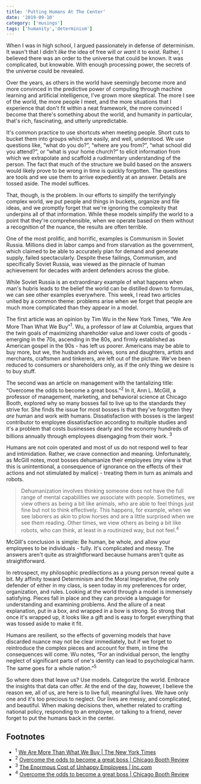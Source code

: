 ```yaml
---
title: 'Putting Humans At The Center'
date: '2019-09-10'
category: ['musings']
tags: ['humanity','determinism']
---
```


When I was in high school, I argued passionately in defense of determinism. It wasn't that I didn't _like_ the idea of free will or _want_ it to exist. Rather, I believed there was an order to the universe that could be known. It was complicated, but knowable. With enough processing power, the secrets of the universe could be revealed.

Over the years, as others in the world have seemingly become more and more convinced in the predictive power of computing through machine learning and artificial intelligence, I've grown more skeptical. The more I see of the world, the more people I meet, and the more situations that I experience that don't fit within a neat framework, the more convinced I become that there's something about the world, and humanity in particular, that's rich, fascinating, and utterly unpredictable.

It's common practice to use shortcuts when meeting people. Short cuts to bucket them into groups which are easily, and well, understood. We use questions like, “what do you do?”, “where are you from?”, “what school did you attend?”, or “what is your home church?” to elicit information from which we extrapolate and scaffold a rudimentary understanding of the person. The fact that much of the structure we build based on the answers would likely prove to be wrong in time is quickly forgotten. The questions are tools and we use them to arrive expediently at an answer. Details are tossed aside. The model suffices.

That, though, is the problem. In our efforts to simplify the terrifyingly complex world, we put people and things in buckets, organize and file ideas, and we promptly forget that we're ignoring the complexity that underpins all of that information. While these models simplify the world to a point that they're comprehensible, when we operate based on them without a recognition of the nuance, the results are often terrible.

One of the most prolific, and horrific, examples is Communism in Soviet Russia. Millions died in labor camps and from starvation as the government, which claimed to be able to accurately plan for demand and generate supply, failed spectacularly. Despite these failings, Communism, and specifically Soviet Russia, was viewed as the pinnacle of human achievement for decades with ardent defenders across the globe.

While Soviet Russia is an extraordinary example of what happens when man's hubris leads to the belief the world can be distilled down to formulas, we can see other examples everywhere. This week, I read two  articles united by a common theme: problems arise when we forget that people are much more complicated than they appear in a model.

The first article was an opinion by Tim Wu in the New York Times, “We Are More Than What We Buy”<sup>1</sup>. Wu, a professor of law at Columbia, argues that the twin goals of maximizing shareholder value and lower costs of goods - emerging in the 70s, ascending in the 80s, and firmly established as American gospel in the 90s - has left us poorer. Americans may be able to buy more, but we, the husbands and wives, sons and daughters, artists and merchants, craftsmen and tinkerers, are left out of the picture. We've been reduced to consumers or shareholders only, as if the only thing we desire is to buy stuff.

The second was an article on management with the tantalizing title: “Overcome the odds to become a great boss.”<sup>2</sup> In it, Ann L. McGill, a professor of management, marketing, and behavioral science at Chicago Booth, explored why so many bosses fail to live up to the standards they strive for. She finds the issue for most bosses is that they've forgotten they _are_ human and work _with_ humans. Dissatisfaction with bosses is the largest contributor to employee dissatisfaction according to multiple studies and it's a problem that costs businesses dearly and the economy hundreds of billions annually through employees disengaging from their work. <sup>3</sup>

Humans are not coin operated and most of us do not respond well to fear and intimidation. Rather, we crave connection and meaning. Unfortunately, as McGill notes, most bosses dehumanize their employees (my view is that this is unintentional, a consequence of ignorance on the effects of their actions and not stimulated by malice) - treating them in turn as animals and robots.

> Dehumanization involves thinking someone does not have the full range of mental capabilities we associate with people. Sometimes, we view others as being a bit like animals, who are able to feel things just fine but not to think effectively. This happens, for example, when we see laborers as akin to plow horses and are a little surprised when we see them reading. Other times, we view others as being a bit like robots, who can think, at least in a routinized way, but not feel.<sup>4</sup>

McGill's conclusion is simple: Be human, be whole, and allow your employees to be individuals - fully. It's complicated and messy. The answers aren't quite as straightforward because humans aren't quite as straightforward.

In retrospect, my philosophic predilections as a young person reveal quite a bit. My affinity toward Determinism and the Moral Imperative, the only defender of either in my class, is seen today in my preferences for order, organization, and rules. Looking at the world through a model is immensely satisfying. Pieces fall in place and they can provide a language for understanding and examining problems. And the allure of a neat explanation, put in a box, and wrapped in a bow is strong. So strong that once it's wrapped up, it looks like a gift and is easy to forget everything that was tossed aside to make it fit.

Humans are resilient, so the effects of governing models that have discarded nuance may not be clear immediately, but if we forget to reintroduce the complex pieces and account for them, in time the consequences will come. Wu notes, “For an individual person, the lengthy neglect of significant parts of one's identity can lead to psychological harm. The same goes for a whole nation.”<sup>5</sup>

So where does that leave us? Use models. Categorize the world. Embrace the insights that data can offer. At the end of the day, however, I believe the reason we, all of us, are here is to live full, meaningful lives. We have only one and it's too precious to neglect. Our lives are messy, and complicated, and beautiful. When making decisions then, whether related to crafting national policy, responding to an employee, or talking to a friend, never forget to put the humans back in the center.

## Footnotes
* <sup>1</sup> [ We Are More Than What We Buy | The New York Times](https://www.nytimes.com/2019/08/26/opinion/economy-identity-consumers.html)
* <sup>2</sup> [Overcome the odds to become a great boss | Chicago Booth Review](https://review.chicagobooth.edu/behavioral-science/2019/article/overcome-odds-become-great-boss)
* <sup>3</sup> [The Enormous Cost of Unhappy Employees | Inc.com](https://www.inc.com/ariana-ayu/the-enormous-cost-of-unhappy-employees.html)
* <sup>4</sup> [Overcome the odds to become a great boss | Chicago Booth Review](https://review.chicagobooth.edu/behavioral-science/2019/article/overcome-odds-become-great-boss)

